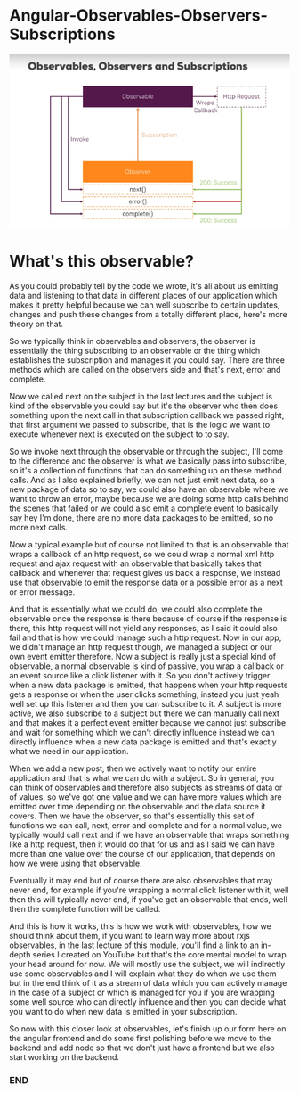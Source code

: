 # Angular-Observables-Observers-Subscriptions

![alt text](./images/Angular-Observables-Observers-Subscriptions.png)


# What's this observable? 

As you could probably tell by the code we wrote, it's all about us emitting data and listening to that data in different places of our application which makes it pretty helpful because we can well subscribe to certain updates, changes and push these changes from a totally different place, here's more theory on that.

So we typically think in observables and observers, the observer is essentially the thing subscribing to an observable or the thing which establishes the subscription and manages it you could say. There are three methods which are called on the observers side and that's next, error and complete.

Now we called next on the subject in the last lectures and the subject is kind of the observable you could say but it's the observer who then does something upon the next call in that subscription callback we passed right, that first argument we passed to subscribe, that is the logic we want to execute whenever next is executed on the subject to to say.

So we invoke next through the observable or through the subject, I'll come to the difference and the observer is what we basically pass into subscribe, so it's a collection of functions that can do something up on these method calls. And as I also explained briefly, we can not just emit next data, so a new package of data so to say, we could also  have an observable where we want to throw an error, maybe because we are doing some http calls behind the scenes that failed or we could also emit a complete event to basically say hey I'm done, there are no more data packages to be emitted, so no more next calls.

Now a typical example but of course not limited to that is an observable  that wraps a callback of an http request, so we could wrap a normal xml http request and ajax request with an observable that basically takes that callback and whenever that request gives us back a response, we instead use that observable to emit the response data or a possible error as a next or error message. 

And that is essentially what we could do, we could also complete the observable once the response is there because of course if the response is there, this http request will not yield any responses, as I said it could also fail and that is how we could manage such a http request. Now in our app,  we didn't manage an http request though, we managed a subject or our own event emitter therefore. Now a subject is really just a special kind of observable, a normal observable is kind of passive, you wrap a callback or an event source like a click listener with it. So you don't actively trigger when a new data package is emitted, that happens when your http requests gets a response or when the user clicks something, instead you just yeah well set up this listener and then you can subscribe to it. A subject is more active, we also subscribe to a subject but there we can manually call next and that makes it a perfect event emitter because we cannot just subscribe and wait for something which we can't directly influence instead we can directly influence when a new data package is emitted and that's exactly what we need in our application.

When we add a new post, then we actively want to notify our entire application  and that is what we can do with a subject. So in general, you can think of observables and therefore also subjects as streams of data or of values, so we've got one value and we can have more values which are emitted over time depending on the observable  and the data source it covers. Then we have the observer, so that's essentially this set of functions we can call, next, error and complete and for a normal value, we typically would call next and if we have an observable that wraps something like a http request, then it would do that for us and as I said we can have more than one value over the course of our application, that depends on how we were using that observable. 

Eventually it may end but of course there are also observables that may never end, for example if you're wrapping a normal click listener with it, well then this will typically never end, if you've got an observable that ends, well then the complete function will be called.

And this is how it works, this is how we work with observables, how we should think about them, if you want to learn way more about rxjs observables, in the last lecture of this module, you'll find a link to an in-depth series I created on YouTube but that's the core mental model to wrap your head around for now. We will mostly use the subject, we will indirectly use some observables and I will explain what they do when we use them  but in the end think of it as a stream of data which you can actively manage in the case of a subject or which is managed for you if you are wrapping some well source who can directly influence and then you can decide what you want to do when new data is emitted in your subscription.

So now with this closer look at observables, let's finish up our form here on the angular frontend and do some first polishing before we move to the backend and add node so that we don't just have a frontend  but we also start working on the backend.

### END
